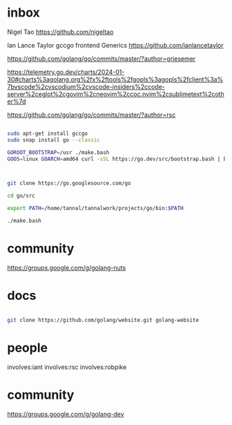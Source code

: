 
# inbox

Nigel Tao
https://github.com/nigeltao

Ian Lance Taylor
gccgo frontend Generics
https://github.com/ianlancetaylor

https://github.com/golang/go/commits/master/?author=griesemer

https://telemetry.go.dev/charts/2024-01-30#charts%3agolang.org%2fx%2ftools%2fgopls%3agopls%2fclient%3a%7bvscode%2cvscodium%2cvscode-insiders%2ccode-server%2ceglot%2cgovim%2cneovim%2ccoc.nvim%2csublimetext%2cother%7d

https://github.com/golang/go/commits/master/?author=rsc


```bash

sudo apt-get install gccgo
sudo snap install go --classic

GOROOT_BOOTSTRAP=/usr ./make.bash
GOOS=linux GOARCH=amd64 curl -sSL https://go.dev/src/bootstrap.bash | bash



git clone https://go.googlesource.com/go

cd go/src

export PATH=/home/tannal/tannalwork/projects/go/bin:$PATH

./make.bash

```

# community

https://groups.google.com/g/golang-nuts


# docs

```bash

git clone https://github.com/golang/website.git golang-website

```

# people

involves:iant
involves:rsc
involves:robpike

# community

https://groups.google.com/g/golang-dev